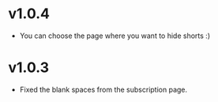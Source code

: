 # v1.0.4
- You can choose the page where you want to hide shorts :)

# v1.0.3
- Fixed the blank spaces from the subscription page.